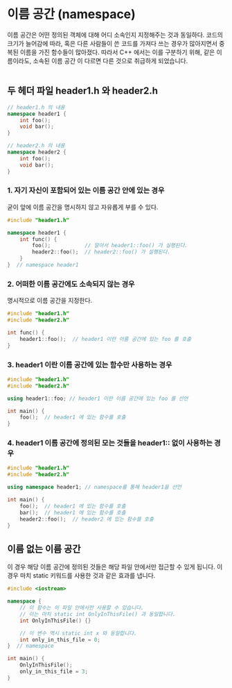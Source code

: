 # 이름 공간 (namespace)

이름 공간은 어떤 정의된 객체에 대해 어디 소속인지 지정해주는 것과 동일하다.
코드의 크기가 늘어감에 따라, 혹은 다른 사람들이 쓴 코드를 가져다 쓰는 경우가 많아지면서 중복된 이름을 가진 함수들이 많아졌다. 따라서 C++ 에서는 이를 구분하기 위해, 같은 이름이라도, 소속된 이름 공간 이 다르면 다른 것으로 취급하게 되었습니다.

~~~C++
~~~

## 두 헤더 파일 header1.h 와 header2.h

~~~C++
// header1.h 의 내용
namespace header1 {
    int foo();
    void bar();
}

// header2.h 의 내용
namespace header2 {
    int foo();
    void bar();
}
~~~

### 1. 자기 자신이 포함되어 있는 이름 공간 안에 있는 경우

굳이 앞에 이름 공간을 명시하지 않고 자유롭게 부를 수 있다.

~~~C++
#include "header1.h"

namespace header1 {
    int func() {
        foo();           // 알아서 header1::foo() 가 실행된다.
        header2::foo();  // header2::foo() 가 실행된다.
    }
}  // namespace header1
~~~

### 2. 어떠한 이름 공간에도 소속되지 않는 경우

명시적으로 이름 공간을 지정한다.

~~~C++
#include "header1.h"
#include "header2.h"

int func() {
    header1::foo();  // header1 이란 이름 공간에 있는 foo 를 호출
}
~~~

### 3. header1 이란 이름 공간에 있는 함수만 사용하는 경우

~~~C++
#include "header1.h"
#include "header2.h"

using header1::foo; // header1 이란 이름 공간에 있는 foo 를 선언

int main() {
    foo();  // header1 에 있는 함수를 호출
}
~~~

### 4. header1 이름 공간에 정의된 모는 것들을 header1:: 없이 사용하는 경우

~~~C++
#include "header1.h"
#include "header2.h"

using namespace header1; // namespace를 통해 header1을 선언

int main() {
    foo();  // header1 에 있는 함수를 호출
    bar();  // header1 에 있는 함수를 호출
    header2::foo();  // header2 에 있는 함수를 호출
}
~~~

## 이름 없는 이름 공간

이 경우 해당 이름 공간에 정의된 것들은 해당 파일 안에서만 접근할 수 있게 됩니다. 이 경우 마치 static 키워드를 사용한 것과 같은 효과를 냅니다.

~~~C++
#include <iostream>

namespace {
    // 이 함수는 이 파일 안에서만 사용할 수 있습니다.
    // 이는 마치 static int OnlyInThisFile() 과 동일합니다.
    int OnlyInThisFile() {}

    // 이 변수 역시 static int x 와 동일합니다.
    int only_in_this_file = 0;
}  // namespace

int main() {
    OnlyInThisFile();
    only_in_this_file = 3;
}
~~~
